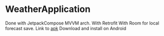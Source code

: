 # WeatherApplication
Done with JetpackCompose MVVM arch. 
With Retrofit 
With Room for local forecast save.
Link to  [apk](https://github.com/kocoukot/TestWeatherApplication/blob/2040fa37fbe0e49d138c54fb2559677fe25acac1/app/build/outputs/apk/debug/app-debug.apk)
Download and install on Android
